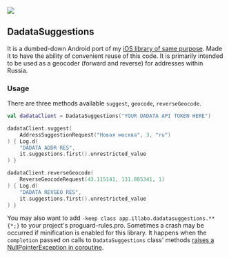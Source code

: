 [![](https://jitpack.io/v/illabo/DadataSuggestions.svg)](https://jitpack.io/#illabo/DadataSuggestions)

## DadataSuggestions

It is a dumbed-down Android port of my [iOS library of same purpose](https://github.com/illabo/IIDadata). Made it to have the ability of convenient reuse of this code.
It is primarily intended to be used as a geocoder (forward and reverse) for addresses within Russia.

### Usage

There are three methods available `suggest`, `geocode`, `reverseGeocode`.
```Kotlin
val dadataClient = DadataSuggestions("YOUR DADATA API TOKEN HERE") 

dadataClient.suggest(
    AddressSuggestionRequest("Новая москва", 3, "ru")
) { Log.d(
    "DADATA ADDR RES",
    it.suggestions.first().unrestricted_value
) } 

dadataClient.reverseGeocode(
    ReverseGeocodeRequest(43.115141, 131.885341, 1)
) { Log.d(
    "DADATA REVGEO RES",
    it.suggestions.first().unrestricted_value
) }
```
You may also want to add `-keep class app.illabo.dadatasuggestions.** {*;}` to your project's proguard-rules.pro. Sometimes a crash may be occurred if minification is enabled for this library. It happens when the `completion` passed on calls to `DadataSuggestions` class' methods [raises a NullPointerException in coroutine](https://github.com/Kotlin/kotlinx.coroutines/issues/910).